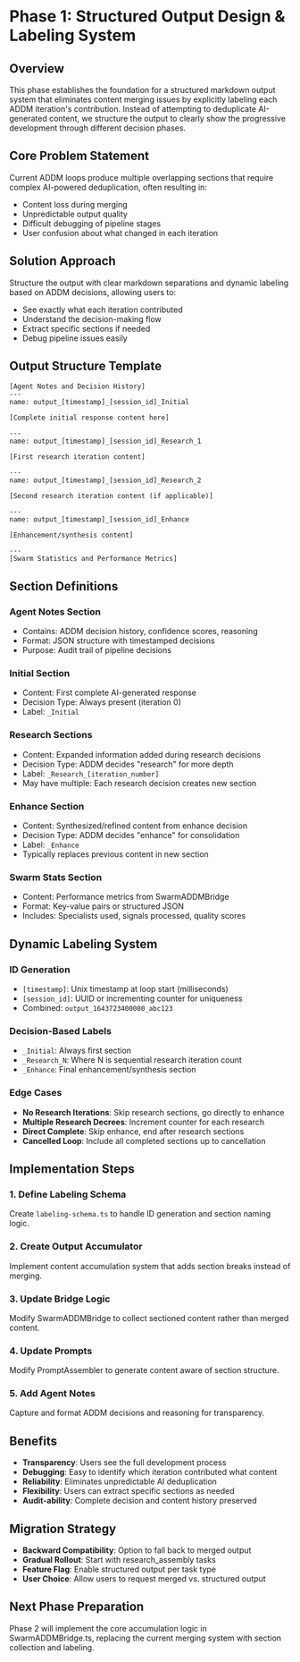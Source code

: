 # Phase 1: Structured Output Design & Labeling System

## Overview

This phase establishes the foundation for a structured markdown output system that eliminates content merging issues by explicitly labeling each ADDM iteration's contribution. Instead of attempting to deduplicate AI-generated content, we structure the output to clearly show the progressive development through different decision phases.

## Core Problem Statement

Current ADDM loops produce multiple overlapping sections that require complex AI-powered deduplication, often resulting in:
- Content loss during merging
- Unpredictable output quality
- Difficult debugging of pipeline stages
- User confusion about what changed in each iteration

## Solution Approach

Structure the output with clear markdown separations and dynamic labeling based on ADDM decisions, allowing users to:
- See exactly what each iteration contributed
- Understand the decision-making flow
- Extract specific sections if needed
- Debug pipeline issues easily

## Output Structure Template

```
[Agent Notes and Decision History]
---
name: output_[timestamp]_[session_id]_Initial

[Complete initial response content here]

---
name: output_[timestamp]_[session_id]_Research_1

[First research iteration content]

---
name: output_[timestamp]_[session_id]_Research_2

[Second research iteration content (if applicable)]

---
name: output_[timestamp]_[session_id]_Enhance

[Enhancement/synthesis content]

---
[Swarm Statistics and Performance Metrics]
```

## Section Definitions

### Agent Notes Section
- Contains: ADDM decision history, confidence scores, reasoning
- Format: JSON structure with timestamped decisions
- Purpose: Audit trail of pipeline decisions

### Initial Section
- Content: First complete AI-generated response
- Decision Type: Always present (iteration 0)
- Label: `_Initial`

### Research Sections
- Content: Expanded information added during research decisions
- Decision Type: ADDM decides "research" for more depth
- Label: `_Research_[iteration_number]`
- May have multiple: Each research decision creates new section

### Enhance Section
- Content: Synthesized/refined content from enhance decision
- Decision Type: ADDM decides "enhance" for consolidation
- Label: `_Enhance`
- Typically replaces previous content in new section

### Swarm Stats Section
- Content: Performance metrics from SwarmADDMBridge
- Format: Key-value pairs or structured JSON
- Includes: Specialists used, signals processed, quality scores

## Dynamic Labeling System

### ID Generation
- `[timestamp]`: Unix timestamp at loop start (milliseconds)
- `[session_id]`: UUID or incrementing counter for uniqueness
- Combined: `output_1643723400000_abc123`

### Decision-Based Labels
- `_Initial`: Always first section
- `_Research_N`: Where N is sequential research iteration count
- `_Enhance`: Final enhancement/synthesis section

### Edge Cases
- **No Research Iterations**: Skip research sections, go directly to enhance
- **Multiple Research Decrees**: Increment counter for each research
- **Direct Complete**: Skip enhance, end after research sections
- **Cancelled Loop**: Include all completed sections up to cancellation

## Implementation Steps

### 1. Define Labeling Schema
Create `labeling-schema.ts` to handle ID generation and section naming logic.

### 2. Create Output Accumulator
Implement content accumulation system that adds section breaks instead of merging.

### 3. Update Bridge Logic
Modify SwarmADDMBridge to collect sectioned content rather than merged content.

### 4. Update Prompts
Modify PromptAssembler to generate content aware of section structure.

### 5. Add Agent Notes
Capture and format ADDM decisions and reasoning for transparency.

## Benefits

- **Transparency**: Users see the full development process
- **Debugging**: Easy to identify which iteration contributed what content
- **Reliability**: Eliminates unpredictable AI deduplication
- **Flexibility**: Users can extract specific sections as needed
- **Audit-ability**: Complete decision and content history preserved

## Migration Strategy

- **Backward Compatibility**: Option to fall back to merged output
- **Gradual Rollout**: Start with research_assembly tasks
- **Feature Flag**: Enable structured output per task type
- **User Choice**: Allow users to request merged vs. structured output

## Next Phase Preparation

Phase 2 will implement the core accumulation logic in SwarmADDMBridge.ts, replacing the current merging system with section collection and labeling.
